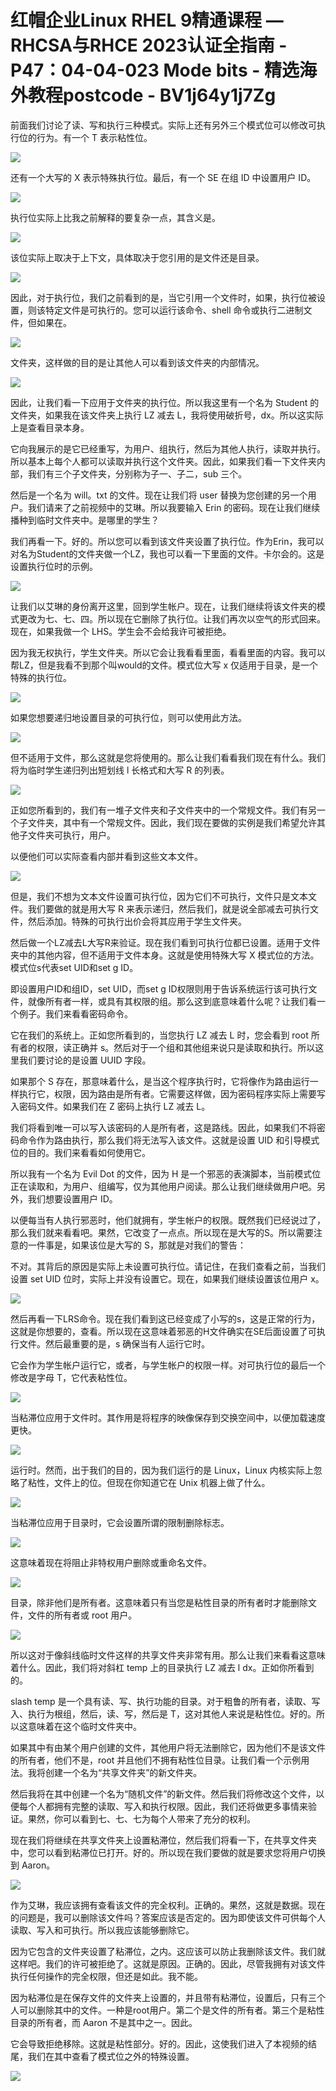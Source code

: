 # 红帽企业Linux RHEL 9精通课程 — RHCSA与RHCE 2023认证全指南 - P47：04-04-023 Mode bits - 精选海外教程postcode - BV1j64y1j7Zg

前面我们讨论了读、写和执行三种模式。实际上还有另外三个模式位可以修改可执行位的行为。有一个 T 表示粘性位。



![](img/79948c253176bfcc1a173bbaaa3f4d2b_1.png)

还有一个大写的 X 表示特殊执行位。最后，有一个 SE 在组 ID 中设置用户 ID。

![](img/79948c253176bfcc1a173bbaaa3f4d2b_3.png)

执行位实际上比我之前解释的要复杂一点，其含义是。

![](img/79948c253176bfcc1a173bbaaa3f4d2b_5.png)

该位实际上取决于上下文，具体取决于您引用的是文件还是目录。

![](img/79948c253176bfcc1a173bbaaa3f4d2b_7.png)

因此，对于执行位，我们之前看到的是，当它引用一个文件时，如果，执行位被设置，则该特定文件是可执行的。您可以运行该命令、shell 命令或执行二进制文件，但如果在。



![](img/79948c253176bfcc1a173bbaaa3f4d2b_9.png)

文件夹，这样做的目的是让其他人可以看到该文件夹​​的内部情况。

![](img/79948c253176bfcc1a173bbaaa3f4d2b_11.png)

因此，让我们看一下应用于文件夹的执行位。所以我这里有一个名为 Student 的文件夹，如果我在该文件夹上执行 LZ 减去 L，我将使用破折号，dx。所以这实际上是查看目录本身。

它向我展示的是它已经重写，为用户、组执行，然后为其他人执行，读取并执行。所以基本上每个人都可以读取并执行这个文件夹。因此，如果我们看一下文件夹内部，我们有三个子文件夹，分别称为子一、子二，sub 三个。

然后是一个名为 will。txt 的文件。现在让我们将 user 替换为您创建的另一个用户。我们请来了之前视频中的艾琳。所以我要输入 Erin 的密码。现在让我们继续播种到临时文件夹中。是哪里的学生？

我们再看一下。好的。所以您可以看到该文件夹​​设置了执行位。作为Erin，我可以对名为Student的文件夹做一个LZ，我也可以看一下里面的文件。卡尔会的。这是设置执行位时的示例。



![](img/79948c253176bfcc1a173bbaaa3f4d2b_13.png)

让我们以艾琳的身份离开这里，回到学生帐户。现在，让我们继续将该文件夹的模式更改为七、七、四。所以现在它删除了执行位。让我们再次以空气的形式回来。现在，如果我做一个 LHS。学生会不会给我许可被拒绝。

因为我无权执行，学生文件夹。所以它会让我看看里面，看看里面的内容。我可以帮LZ，但是我看不到那个叫would的文件。模式位大写 x 仅适用于目录，是一个特殊的执行位。



![](img/79948c253176bfcc1a173bbaaa3f4d2b_15.png)

如果您想要递归地设置目录的可执行位，则可以使用此方法。

![](img/79948c253176bfcc1a173bbaaa3f4d2b_17.png)

但不适用于文件，那么这就是您将使用的。那么让我们看看我们现在有什么。我们将为临时学生递归列出短划线 l 长格式和大写 R 的列表。



![](img/79948c253176bfcc1a173bbaaa3f4d2b_19.png)

正如您所看到的，我们有一堆子文件夹和子文件夹中的一个常规文件。我们有另一个子文件夹，其中有一个常规文件。因此，我们现在要做的实例是我们希望允许其他子文件夹可执行，用户。

以便他们可以实际查看内部并看到这些文本文件。

![](img/79948c253176bfcc1a173bbaaa3f4d2b_21.png)

但是，我们不想为文本文件设置可执行位，因为它们不可执行，文件只是文本文件。我们要做的就是用大写 R 来表示递归，然后我们，就是说全部减去可执行文件，然后添加。特殊的可执行出价会将其应用于学生文件夹。

然后做一个LZ减去L大写R来验证。现在我们看到可执行位都已设置。适用于文件夹中的其他内容，但不适用于文件本身。这就是使用特殊大写 X 模式位的方法。模式位s代表set UID和set g ID。

即设置用户ID和组ID，set UID，而set g ID权限则用于告诉系统运行该可执行文件，就像所有者一样，或具有其权限的组。那么这到底意味着什么呢？让我们看一个例子。我们来看看密码命令。

它在我们的系统上。正如您所看到的，当您执行 LZ 减去 L 时，您会看到 root 所有者的权限，读正确并 s。然后对于一个组和其他组来说只是读取和执行。所以这里我们要讨论的是设置 UUID 字段。

如果那个 S 存在，那意味着什么，是当这个程序执行时，它将像作为路由运行一样执行它，权限，因为路由是所有者。它需要这样做，因为密码程序实际上需要写入密码文件。如果我们在 Z 密码上执行 LZ 减去 L。

我们将看到唯一可以写入该密码的人是所有者，这是路线。因此，如果我们不将密码命令作为路由执行，那么我们将无法写入该文件。这就是设置 UID 和引导模式位的目的。我们来看看如何使用它。

所以我有一个名为 Evil Dot 的文件，因为 H 是一个邪恶的表演脚本，当前模式位正在读取和，为用户、组编写，仅为其他用户阅读。那么让我们继续做用户吧。另外，我们想要设置用户 ID。

以便每当有人执行邪恶时，他们就拥有，学生帐户的权限。既然我们已经说过了，那么我们就来看看吧。果然，它改变了一点点。所以现在是大写的S。所以需要注意的一件事是，如果该位是大写的 S，那就是对我们的警告：

不对。其背后的原因是实际上未设置可执行位。请记住，在我们查看之前，当我们设置 set UID 位时，实际上并没有设置它。现在，如果我们继续设置该位用户 x。



![](img/79948c253176bfcc1a173bbaaa3f4d2b_23.png)

然后再看一下LRS命令。现在我们看到这已经变成了小写的s，这是正常的行为，这就是你想要的，查看。所以现在这意味着邪恶的H文件确实在SE后面设置了可执行文件。然后最重要的是，s 确保当有人运行它时。

它会作为学生帐户运行它，或者，与学生帐户的权限一样。对可执行位的最后一个修改是字母 T，它代表粘性位。



![](img/79948c253176bfcc1a173bbaaa3f4d2b_25.png)

当粘滞位应用于文件时。其作用是将程序的映像保存到交换空间中，以便加载速度更快。

![](img/79948c253176bfcc1a173bbaaa3f4d2b_27.png)

运行时。然而，出于我们的目的，因为我们运行的是 Linux，Linux 内核实际上忽略了粘性，文件上的位。但现在你知道它在 Unix 机器上做了什么。



![](img/79948c253176bfcc1a173bbaaa3f4d2b_29.png)

当粘滞位应用于目录时，它会设置所谓的限制删除标志。

![](img/79948c253176bfcc1a173bbaaa3f4d2b_31.png)

这意味着现在将阻止非特权用户删除或重命名文件。

![](img/79948c253176bfcc1a173bbaaa3f4d2b_33.png)

目录，除非他们是所有者。这意味着只有当您是粘性目录的所有者时才能删除文件，文件的所有者或 root 用户。



![](img/79948c253176bfcc1a173bbaaa3f4d2b_35.png)

所以这对于像斜线临时文件这样的共享文件夹非常有用。那么让我们来看看这意味着什么。因此，我们将对斜杠 temp 上的目录执行 LZ 减去 l dx。正如你所看到的。

slash temp 是一个具有读、写、执行功能的目录。对于粗鲁的所有者，读取、写入、执行为根组，然后，读、写，然后是 T，这对其他人来说是粘性位。好的。所以这意味着在这个临时文件夹中。

如果其中有由某个用户创建的文件，其他用户将无法删除它，因为他们不是该文件的所有者，他们不是，root 并且他们不拥有粘性位目录。让我们看一个示例用法。我将创建一个名为“共享文件夹”的新文件夹。

然后我将在其中创建一个名为“随机文件”的新文件。然后我们将修改这个文件，以便每个人都拥有完整的读取、写入和执行权限。因此，我们还将做更多事情来验证。果然，你可以看到七、七、七为每个人带来了充分的权利。

现在我们将继续在共享文件夹上设置粘滞位，然后我们将看一下，在共享文件夹中，您可以看到粘滞位已打开。好的。所以现在我们要做的就是要求您将用户切换到 Aaron。



![](img/79948c253176bfcc1a173bbaaa3f4d2b_37.png)

作为艾琳，我应该拥有查看该文件的完全权利。正确的。果然，这就是数据。现在的问题是，我可以删除该文件吗？答案应该是否定的。因为即使该文件可供每个人读取、写入和可执行。所以我应该能够删除它。

因为它包含的文件夹设置了粘滞位，之内。这应该可以防止我删除该文件。我们就这样吧。我们的许可被拒绝了。这就是原因。正确的。因此，尽管我拥有对该文件执行任何操作的完全权限，但还是如此。我不能。

因为粘滞位是在保存文件的文件夹上设置的，并且带有粘滞位，设置后，只有三个人可以删除其中的文件。一种是root用户。第二个是文件的所有者。第三个是粘性目录的所有者，而 Aaron 不是其中之一。因此。

它会导致拒绝移除。这就是粘性部分。好的。因此，这使我们进入了本视频的结尾，我们在其中查看了模式位之外的特殊设置。



![](img/79948c253176bfcc1a173bbaaa3f4d2b_39.png)